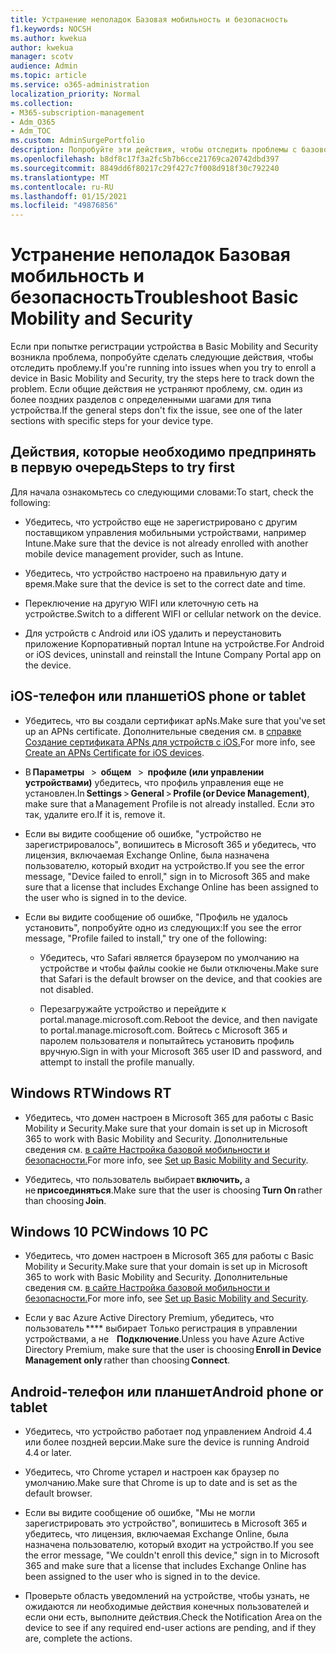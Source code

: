 ```yaml
---
title: Устранение неполадок Базовая мобильность и безопасность
f1.keywords: NOCSH
ms.author: kwekua
author: kwekua
manager: scotv
audience: Admin
ms.topic: article
ms.service: o365-administration
localization_priority: Normal
ms.collection:
- M365-subscription-management
- Adm_O365
- Adm_TOC
ms.custom: AdminSurgePortfolio
description: Попробуйте эти действия, чтобы отследить проблемы с базовой мобильностью и безопасностью
ms.openlocfilehash: b8df8c17f3a2fc5b7b6cce21769ca20742dbd397
ms.sourcegitcommit: 8849dd6f80217c29f427c7f008d918f30c792240
ms.translationtype: MT
ms.contentlocale: ru-RU
ms.lasthandoff: 01/15/2021
ms.locfileid: "49876856"
---
```

# <a name="troubleshoot-basic-mobility-and-security"></a><span data-ttu-id="02e4e-103">Устранение неполадок Базовая мобильность и безопасность</span><span class="sxs-lookup"><span data-stu-id="02e4e-103">Troubleshoot Basic Mobility and Security</span></span>

<span data-ttu-id="02e4e-104">Если при попытке регистрации устройства в Basic Mobility and Security возникла проблема, попробуйте сделать следующие действия, чтобы отследить проблему.</span><span class="sxs-lookup"><span data-stu-id="02e4e-104">If you're running into issues when you try to enroll a device in Basic Mobility and Security, try the steps here to track down the problem.</span></span> <span data-ttu-id="02e4e-105">Если общие действия не устраняют проблему, см. один из более поздних разделов с определенными шагами для типа устройства.</span><span class="sxs-lookup"><span data-stu-id="02e4e-105">If the general steps don't fix the issue, see one of the later sections with specific steps for your device type.</span></span>

## <a name="steps-to-try-first"></a><span data-ttu-id="02e4e-106">Действия, которые необходимо предпринять в первую очередь</span><span class="sxs-lookup"><span data-stu-id="02e4e-106">Steps to try first</span></span>

<span data-ttu-id="02e4e-107">Для начала ознакомьтесь со следующими словами:</span><span class="sxs-lookup"><span data-stu-id="02e4e-107">To start, check the following:</span></span>

- <span data-ttu-id="02e4e-108">Убедитесь, что устройство еще не зарегистрировано с другим поставщиком управления мобильными устройствами, например Intune.</span><span class="sxs-lookup"><span data-stu-id="02e4e-108">Make sure that the device is not already enrolled with another mobile device management provider, such as Intune.</span></span>

- <span data-ttu-id="02e4e-109">Убедитесь, что устройство настроено на правильную дату и время.</span><span class="sxs-lookup"><span data-stu-id="02e4e-109">Make sure that the device is set to the correct date and time.</span></span>

- <span data-ttu-id="02e4e-110">Переключение на другую WIFI или клеточную сеть на устройстве.</span><span class="sxs-lookup"><span data-stu-id="02e4e-110">Switch to a different WIFI or cellular network on the device.</span></span>

- <span data-ttu-id="02e4e-111">Для устройств с Android или iOS удалить и переустановить приложение Корпоративный портал Intune на устройстве.</span><span class="sxs-lookup"><span data-stu-id="02e4e-111">For Android or iOS devices, uninstall and reinstall the Intune Company Portal app on the device.</span></span> 

## <a name="ios-phone-or-tablet"></a><span data-ttu-id="02e4e-112">iOS-телефон или планшет</span><span class="sxs-lookup"><span data-stu-id="02e4e-112">iOS phone or tablet</span></span>

- <span data-ttu-id="02e4e-113">Убедитесь, что вы создали сертификат apNs.</span><span class="sxs-lookup"><span data-stu-id="02e4e-113">Make sure that you've set up an APNs certificate.</span></span> <span data-ttu-id="02e4e-114">Дополнительные сведения см. в [справке Создание сертификата APNs для устройств с iOS.](create-an-apns-certificate-for-ios-devices.md)</span><span class="sxs-lookup"><span data-stu-id="02e4e-114">For more info, see [Create an APNs Certificate for iOS devices](create-an-apns-certificate-for-ios-devices.md).</span></span>

- <span data-ttu-id="02e4e-115">В **Параметры**   >  **общем**   >  **профиле (или управлении устройствами)** убедитесь, что профиль управления еще не установлен.</span><span class="sxs-lookup"><span data-stu-id="02e4e-115">In **Settings** > **General** > **Profile (or Device Management)**, make sure that a Management Profile is not already installed.</span></span> <span data-ttu-id="02e4e-116">Если это так, удалите его.</span><span class="sxs-lookup"><span data-stu-id="02e4e-116">If it is, remove it.</span></span>

- <span data-ttu-id="02e4e-117">Если вы видите сообщение об ошибке, "устройство не зарегистрировалось", вопишитесь в Microsoft 365 и убедитесь, что лицензия, включаемая Exchange Online, была назначена пользователю, который входит на устройство.</span><span class="sxs-lookup"><span data-stu-id="02e4e-117">If you see the error message, "Device failed to enroll," sign in to Microsoft 365 and make sure that a license that includes Exchange Online has been assigned to the user who is signed in to the device.</span></span>

- <span data-ttu-id="02e4e-118">Если вы видите сообщение об ошибке, "Профиль не удалось установить", попробуйте одно из следующих:</span><span class="sxs-lookup"><span data-stu-id="02e4e-118">If you see the error message, "Profile failed to install," try one of the following:</span></span>

    - <span data-ttu-id="02e4e-119">Убедитесь, что Safari является браузером по умолчанию на устройстве и чтобы файлы cookie не были отключены.</span><span class="sxs-lookup"><span data-stu-id="02e4e-119">Make sure that Safari is the default browser on the device, and that cookies are not disabled.</span></span>

    - <span data-ttu-id="02e4e-120">Перезагружайте устройство и перейдите к portal.manage.microsoft.com.</span><span class="sxs-lookup"><span data-stu-id="02e4e-120">Reboot the device, and then navigate to portal.manage.microsoft.com.</span></span> <span data-ttu-id="02e4e-121">Войтесь с Microsoft 365 и паролем пользователя и попытайтесь установить профиль вручную.</span><span class="sxs-lookup"><span data-stu-id="02e4e-121">Sign in with your Microsoft 365 user ID and password, and attempt to install the profile manually.</span></span>

## <a name="windows-rt"></a><span data-ttu-id="02e4e-122">Windows RT</span><span class="sxs-lookup"><span data-stu-id="02e4e-122">Windows RT</span></span>

- <span data-ttu-id="02e4e-123">Убедитесь, что домен настроен в Microsoft 365 для работы с Basic Mobility и Security.</span><span class="sxs-lookup"><span data-stu-id="02e4e-123">Make sure that your domain is set up in Microsoft 365 to work with Basic Mobility and Security.</span></span> <span data-ttu-id="02e4e-124">Дополнительные сведения см. [в сайте Настройка базовой мобильности и безопасности.](set-up.md)</span><span class="sxs-lookup"><span data-stu-id="02e4e-124">For more info, see [Set up Basic Mobility and Security](set-up.md).</span></span>
    
- <span data-ttu-id="02e4e-125">Убедитесь, что пользователь выбирает **включить,** а   не **присоединяться**.</span><span class="sxs-lookup"><span data-stu-id="02e4e-125">Make sure that the user is choosing **Turn On** rather than choosing **Join**.</span></span>

## <a name="windows-10-pc"></a><span data-ttu-id="02e4e-126">Windows 10 PC</span><span class="sxs-lookup"><span data-stu-id="02e4e-126">Windows 10 PC</span></span>

- <span data-ttu-id="02e4e-127">Убедитесь, что домен настроен в Microsoft 365 для работы с Basic Mobility и Security.</span><span class="sxs-lookup"><span data-stu-id="02e4e-127">Make sure that your domain is set up in Microsoft 365 to work with Basic Mobility and Security.</span></span> <span data-ttu-id="02e4e-128">Дополнительные сведения см. [в сайте Настройка базовой мобильности и безопасности.](set-up.md)</span><span class="sxs-lookup"><span data-stu-id="02e4e-128">For more info, see [Set up Basic Mobility and Security](set-up.md).</span></span>
    
- <span data-ttu-id="02e4e-129">Если у вас Azure Active Directory Premium, убедитесь, что пользователь \*\*\*\* выбирает Только регистрация в управлении устройствами, а не    **Подключение**.</span><span class="sxs-lookup"><span data-stu-id="02e4e-129">Unless you have Azure Active Directory Premium, make sure that the user is choosing **Enroll in Device Management only** rather than choosing **Connect**.</span></span>

## <a name="android-phone-or-tablet"></a><span data-ttu-id="02e4e-130">Android-телефон или планшет</span><span class="sxs-lookup"><span data-stu-id="02e4e-130">Android phone or tablet</span></span>

- <span data-ttu-id="02e4e-131">Убедитесь, что устройство работает под управлением Android 4.4 или более поздней версии.</span><span class="sxs-lookup"><span data-stu-id="02e4e-131">Make sure the device is running Android 4.4 or later.</span></span>

- <span data-ttu-id="02e4e-132">Убедитесь, что Chrome устарел и настроен как браузер по умолчанию.</span><span class="sxs-lookup"><span data-stu-id="02e4e-132">Make sure that Chrome is up to date and is set as the default browser.</span></span>

- <span data-ttu-id="02e4e-133">Если вы видите сообщение об ошибке, "Мы не могли зарегистрировать это устройство", вопишитесь в Microsoft 365 и убедитесь, что лицензия, включаемая Exchange Online, была назначена пользователю, который входит на устройство.</span><span class="sxs-lookup"><span data-stu-id="02e4e-133">If you see the error message, "We couldn't enroll this device," sign in to Microsoft 365 and make sure that a license that includes Exchange Online has been assigned to the user who is signed in to the device.</span></span>

- <span data-ttu-id="02e4e-134">Проверьте область уведомлений на устройстве, чтобы узнать, не ожидаются ли необходимые действия конечных пользователей и если они есть, выполните действия.</span><span class="sxs-lookup"><span data-stu-id="02e4e-134">Check the Notification Area on the device to see if any required end-user actions are pending, and if they are, complete the actions.</span></span>